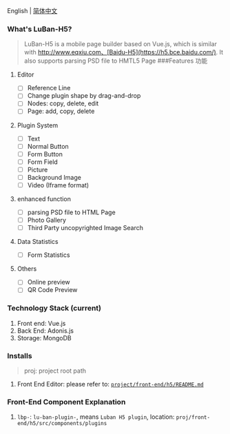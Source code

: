 English | [简体中文](./README.md)

### What's LuBan-H5?
> LuBan-H5 is a mobile page builder based on Vue.js, which is similar with http://www.eqxiu.com、[Baidu-H5](https://h5.bce.baidu.com/). It also supports parsing PSD file to HMTL5 Page
###Features 功能
1. Editor
    - [ ] Reference Line
    - [ ] Change plugin shape by drag-and-drop
    - [ ] Nodes: copy, delete, edit
    - [ ] Page: add, copy, delete

2. Plugin System

    - [ ] Text
    - [ ] Normal Button
    - [ ] Form Button
    - [ ] Form Field
    - [ ] Picture
    - [ ] Background Image
    - [ ] Video (Iframe format)

3. enhanced function
    - [ ] parsing PSD file to HTML Page
    - [ ] Photo Gallery
    - [ ] Third Party uncopyrighted Image Search

4. Data Statistics
    - [ ] Form Statistics
 
5. Others
    - [ ] Online preview
    - [ ] QR Code Preview

### Technology Stack (current)
  1. Front end: Vue.js
  2. Back End: Adonis.js
  3. Storage: MongoDB

### Installs
> proj: project root path

  1. Front End
      Editor: please refer to: [`project/front-end/h5/README.md`](https://github.com/ly525/luban-h5/blob/dev/front-end/h5/README.md)

### Front-End Component Explanation
1. `lbp-`: `lu-ban-plugin-`, means `Luban H5 plugin`, location: `proj/front-end/h5/src/components/plugins`